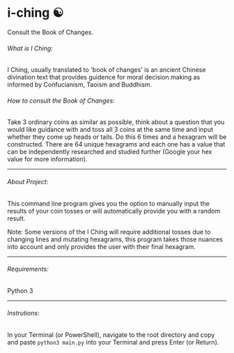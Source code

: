 # i-ching :yin_yang:

Consult the Book of Changes.

###### What is I Ching:
I Ching, usually translated to 'book of changes' is an ancient Chinese divination text that provides guidence for moral decision making as informed by Confucianism, Taoism and Buddhism. 


###### How to consult the Book of Changes:
Take 3 ordinary coins as similar as possible, think about a question that you would like guidance with and toss all 3 coins at the same time and input whether they come up heads or tails.  Do this 6 times and a hexagram will be constructed.  There are 64 unique hexagrams and each one has a value that can be independently researched and studied further (Google your hex value for more information).

---

###### About Project:
This command line program gives you the option to manually input the results of your coin tosses or will automatically provide you with a random result.  

Note: Some versions of the I Ching will require additional tosses due to changing lines and mutating hexagrams, this program takes those nuances into account and only provides the user with their final hexagram.

---

###### Requirements:
Python 3

---

###### Instrutions:
In your Terminal (or PowerShell), navigate to the root directory and copy and paste `python3 main.py` into your Terminal and press Enter (or Return).